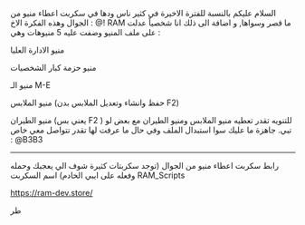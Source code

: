 السلام عليكم بالنسبة للفترة الاخيرة في كثير ناس ودها في سكربت اعطاء منيو من الجوال وهذه الفكرة الاخ : @!                            RAM ما قصر وسواها, 
و اضافة الى ذلك انا شخصياً عدلت على ملف المنيو وضفت عليه 5 منيوهات وهي :

منيو الادارة العليا

منيو حزمة كبار الشخصيات 

منيو الـ M-E

منيو الملابس (حفظ وانشاء وتعديل الملابس بدن F2) 

منيو الطيران (يعني بس F2 )
للتنويه      تقدر تعطيه منيو الملابس ومنيو الطيران مع بعض لو تبي. 
جاهزة ما عليك سوا استبدال الملف وفي حال ما عرفت لها تقدر تتواصل معي خاص : @B3B3

---------------------------------


رابط سكربت اعطاء منيو من الجوال (توجد سكربتات كثيرة شوف الي يعجبك وحمله وفعله على ايبي الخادم) اسم السكربت RAM_Scripts

https://ram-dev.store/




طر
